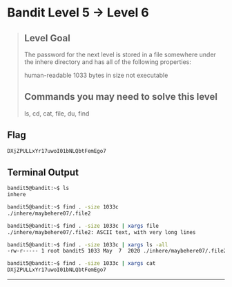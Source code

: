 
# Bandit Level 5 → Level 6
> ## Level Goal
>
>The password for the next level is stored in a file somewhere under the inhere directory and has all of the following properties:
>
>human-readable
>1033 bytes in size
> not executable
>
> ## Commands you may need to solve this level
>
> ls, cd, cat, file, du, find


## Flag

```bash
DXjZPULLxYr17uwoI01bNLQbtFemEgo7
```

## Terminal Output

```bash
bandit5@bandit:~$ ls
inhere

bandit5@bandit:~$ find . -size 1033c
./inhere/maybehere07/.file2

bandit5@bandit:~$ find . -size 1033c | xargs file
./inhere/maybehere07/.file2: ASCII text, with very long lines

bandit5@bandit:~$ find . -size 1033c | xargs ls -all
-rw-r----- 1 root bandit5 1033 May  7  2020 ./inhere/maybehere07/.file2

bandit5@bandit:~$ find . -size 1033c | xargs cat
DXjZPULLxYr17uwoI01bNLQbtFemEgo7
```

***